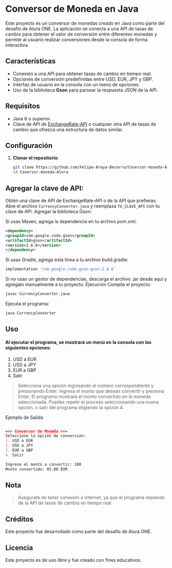 # Conversor de Moneda en Java

Este proyecto es un conversor de monedas creado en Java como parte del desafío de Alura ONE. La aplicación se conecta a una API de tasas de cambio para obtener el valor de conversión entre diferentes monedas y permite al usuario realizar conversiones desde la consola de forma interactiva.

## Características

- Conexión a una API para obtener tasas de cambio en tiempo real.
- Opciones de conversión predefinidas entre USD, EUR, JPY y GBP.
- Interfaz de usuario en la consola con un menú de opciones.
- Uso de la biblioteca **Gson** para parsear la respuesta JSON de la API.

## Requisitos

- Java 8 o superior.
- Clave de API de [ExchangeRate-API](https://www.exchangerate-api.com/) o cualquier otra API de tasas de cambio que ofrezca una estructura de datos similar.

## Configuración

1. **Clonar el repositorio**:
   ```bash
   git clone https://github.com/Felipe-Araya-Becerra/Coversor-moneda-Alura.git
   cd Coversor-moneda-Alura
   
## Agregar la clave de API:

Obtén una clave de API de ExchangeRate-API o de la API que prefieras.
Abre el archivo `CurrencyConverter.java` y reemplaza `TU_CLAVE_API` con tu clave de API.
Agregar la biblioteca Gson:

Si usas Maven, agrega la dependencia en tu archivo pom.xml:

```xml
<dependency>
<groupId>com.google.code.gson</groupId>
<artifactId>gson</artifactId>
<version>2.8.8</version>
</dependency>
```
Si usas Gradle, agrega esta línea a tu archivo build.gradle:
```groovy
implementation 'com.google.code.gson:gson:2.8.8'
```

Si no usas un gestor de dependencias, descarga el archivo .jar desde aquí y agrégalo manualmente a tu proyecto.
Ejecución
Compila el proyecto:

```bash
javac CurrencyConverter.java
```
Ejecuta el programa:

```bash
java CurrencyConverter
```

## Uso
#### Al ejecutar el programa, se mostrará un menú en la consola con las siguientes opciones:

1. USD a EUR
2. USD a JPY
3. EUR a GBP
4. Salir

> Selecciona una opción ingresando el número correspondiente y presionando Enter.
>Ingresa el monto que deseas convertir y presiona Enter. El programa mostrará el monto convertido en la moneda seleccionada.
>Puedes repetir el proceso seleccionando una nueva opción, o salir del programa eligiendo la opción 4.

Ejemplo de Salida
```markdown

=== Conversor de Moneda ===
Seleccione la opción de conversión:
1. USD a EUR
2. USD a JPY
3. EUR a GBP
4. Salir

Ingrese el monto a convertir: 100
Monto convertido: 85.00 EUR
```

## Nota
 >Asegúrate de tener conexión a Internet, ya que el programa depende de la API de tasas de cambio en tiempo real.

## Créditos
Este proyecto fue desarrollado como parte del desafío de Alura ONE.

## Licencia
Este proyecto es de uso libre y fue creado con fines educativos.
